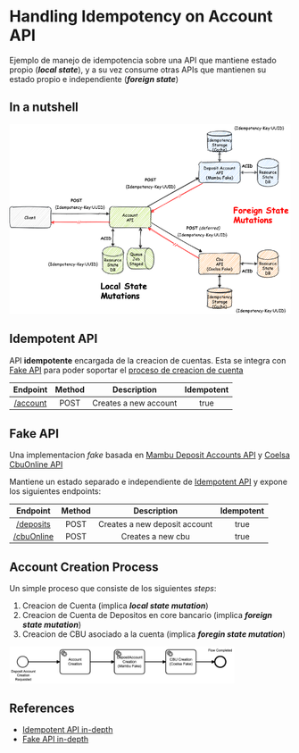 # Handling Idempotency on Account API

Ejemplo de manejo de idempotencia sobre una API que mantiene estado propio (***local state***), y a su vez consume otras APIs que mantienen su estado propio e independiente (***foreign state***)

## In a nutshell

![high-level diagram](assets/high-level.png) 

## Idempotent API

API **idempotente** encargada de la creacion de cuentas. Esta se integra con [Fake API](#fake-api) para poder soportar el [proceso de creacion de cuenta](#account-creation-process)

|                    Endpoint                   | Method |        Description           | Idempotent |
|:---------------------------------------------:|:------:|:----------------------------:|:----------:|
| [/account](http://localhost:8080/account)     |  POST  |     Creates a new account    |    true

## Fake API

Una implementacion *fake* basada en [Mambu Deposit Accounts API](https://api.mambu.com/#deposit-accounts-create) y [Coelsa CbuOnline API](https://drive.google.com/drive/u/0/folders/1AKp2BHwrOV669p6r4Ie1eBi04y7fislD)

Mantiene un estado separado e independiente de [Idempotent API](#idempotent-api) y expone los siguientes endpoints:

|                    Endpoint                   | Method |        Description            | Idempotent |
|:---------------------------------------------:|:------:|:-----------------------------:|:----------:|
| [/deposits](http://localhost:8081/deposits)   |  POST  | Creates a new deposit account |    true
| [/cbuOnline](http://localhost:8081/cbuOnline) |  POST  | Creates a new cbu             |    true 

## Account Creation Process
Un simple proceso que consiste de los siguientes *steps*:

1. Creacion de Cuenta (implica ***local state mutation***)
2. Creacion de Cuenta de Depositos en core bancario (implica ***foreign state mutation***)
3. Creacion de CBU asociado a la cuenta (implica ***foregin state mutation***)

<img src="assets/creation-account-process.png" width="80%">

## References

* [Idempotent API in-depth](idempotent-api/README.md)
* [Fake API in-depth](fake-api/README.md)